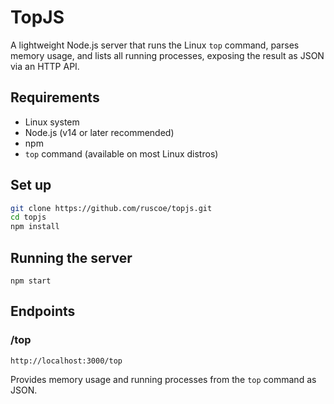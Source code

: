 # TopJS

A lightweight Node.js server that runs the Linux `top` command, parses memory usage, and lists all running processes, exposing the result as JSON via an HTTP API.

## Requirements

- Linux system
- Node.js (v14 or later recommended)
- npm
- `top` command (available on most Linux distros)

## Set up

```bash
git clone https://github.com/ruscoe/topjs.git
cd topjs
npm install
```

## Running the server

`npm start`

## Endpoints

### /top

`http://localhost:3000/top`

Provides memory usage and running processes from the `top` command as JSON.
